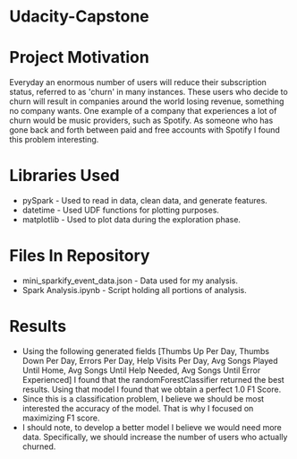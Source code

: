 # Udacity-Capstone

# Project Motivation
Everyday an enormous number of users will reduce their subscription status, referred to as 'churn' in many instances. These users who decide to churn will result in companies around the world losing revenue, something no company wants. One example of a company that experiences a lot of churn would be music providers, such as Spotify. As someone who has gone back and forth between paid and free accounts with Spotify I found this problem interesting. 

# Libraries Used 
* pySpark - Used to read in data, clean data, and generate features.
* datetime - Used UDF functions for plotting purposes. 
* matplotlib - Used to plot data during the exploration phase.

# Files In Repository
* mini_sparkify_event_data.json - Data used for my analysis. 
* Spark Analysis.ipynb - Script holding all portions of analysis.

# Results
* Using the following generated fields [Thumbs Up Per Day, Thumbs Down Per Day, Errors Per Day, Help Visits Per Day, Avg Songs Played Until Home, Avg Songs Until Help Needed, Avg Songs Until Error Experienced] I found that the randomForestClassifier returned the best results. Using that model I found that we obtain a perfect 1.0 F1 Score. 
* Since this is a classification problem, I believe we should be most interested the accuracy of the model. That is why I focused on maximizing F1 score.
* I should note, to develop a better model I believe we would need more data. Specifically, we should increase the number of users who actually churned.